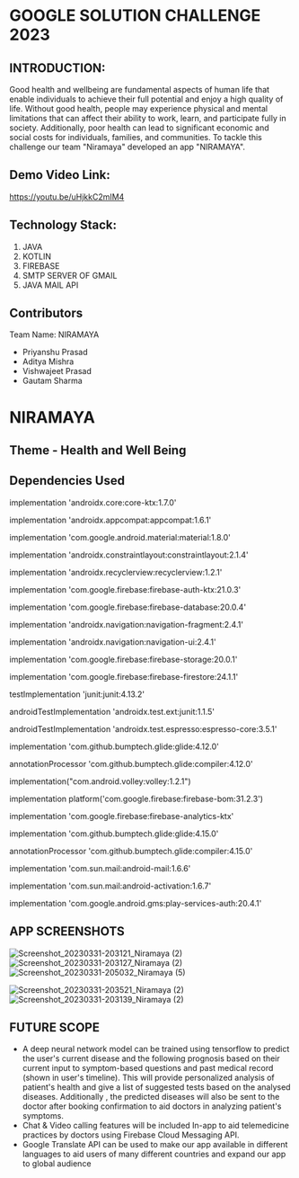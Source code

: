 # GOOGLE SOLUTION CHALLENGE 2023

## INTRODUCTION:
Good health and wellbeing are fundamental aspects of human life that enable individuals to achieve their full potential and enjoy a high quality of life. Without good health, people may experience physical and mental limitations that can affect their ability to work, learn, and participate fully in society. Additionally, poor health can lead to significant economic and social costs for individuals, families, and communities.
To tackle this challenge our team "Niramaya" developed an app "NIRAMAYA".

## Demo Video Link:
https://youtu.be/uHjkkC2mIM4

## Technology Stack:

1. JAVA
2. KOTLIN
3. FIREBASE
4. SMTP SERVER OF GMAIL
5. JAVA MAIL API

## Contributors

Team Name: NIRAMAYA

  * Priyanshu Prasad
  * Aditya Mishra
  * Vishwajeet Prasad
  * Gautam Sharma


# NIRAMAYA

## Theme - Health and Well Being

## Dependencies Used

implementation 'androidx.core:core-ktx:1.7.0'

implementation 'androidx.appcompat:appcompat:1.6.1'

implementation 'com.google.android.material:material:1.8.0'

implementation 'androidx.constraintlayout:constraintlayout:2.1.4'

implementation 'androidx.recyclerview:recyclerview:1.2.1'

implementation 'com.google.firebase:firebase-auth-ktx:21.0.3'

implementation 'com.google.firebase:firebase-database:20.0.4'

implementation 'androidx.navigation:navigation-fragment:2.4.1'

implementation 'androidx.navigation:navigation-ui:2.4.1'

implementation 'com.google.firebase:firebase-storage:20.0.1'

implementation 'com.google.firebase:firebase-firestore:24.1.1'

testImplementation 'junit:junit:4.13.2'

androidTestImplementation 'androidx.test.ext:junit:1.1.5'

androidTestImplementation 'androidx.test.espresso:espresso-core:3.5.1'

implementation 'com.github.bumptech.glide:glide:4.12.0'

annotationProcessor 'com.github.bumptech.glide:compiler:4.12.0'

implementation("com.android.volley:volley:1.2.1")

implementation platform('com.google.firebase:firebase-bom:31.2.3')

implementation 'com.google.firebase:firebase-analytics-ktx'

implementation 'com.github.bumptech.glide:glide:4.15.0'

annotationProcessor 'com.github.bumptech.glide:compiler:4.15.0'

implementation 'com.sun.mail:android-mail:1.6.6'

implementation 'com.sun.mail:android-activation:1.6.7'

implementation 'com.google.android.gms:play-services-auth:20.4.1'

 ## APP SCREENSHOTS
 ![Screenshot_20230331-203121_Niramaya (2)](https://user-images.githubusercontent.com/111646262/229165993-e345fcb2-04a5-45ca-884d-44fe458f5dd2.jpg)
 ![Screenshot_20230331-203127_Niramaya (2)](https://user-images.githubusercontent.com/111646262/229166087-b84b2bb1-be5b-40b7-baea-836af0223f74.jpg)
 ![Screenshot_20230331-205032_Niramaya (5)](https://user-images.githubusercontent.com/111646262/229166166-bd372b3e-c818-4d9e-a32d-4cc03bb538c8.jpg)

 ![Screenshot_20230331-203521_Niramaya (2)](https://user-images.githubusercontent.com/111646262/229166365-5d39a5f5-785e-4061-8844-5d31aaee756f.jpg)
 ![Screenshot_20230331-203139_Niramaya (2)](https://user-images.githubusercontent.com/111646262/229167045-9b9d2ece-be51-4a66-9465-98bab342c603.jpg)

 
 

















 ## FUTURE SCOPE

 * A deep neural network model can be trained using tensorflow to predict the user's current disease and the following prognosis based on their current input to symptom-based questions and past medical record (shown in user's timeline). This will provide personalized analysis of patient's health and give a list of suggested tests based on the analysed diseases. Additionally , the predicted diseases will also be sent to the doctor after booking confirmation to aid doctors in analyzing patient's symptoms. 
 * Chat & Video calling features will be included In-app to aid telemedicine practices by doctors using Firebase Cloud Messaging API.
 * Google Translate API can be used to make our app available in different languages to aid users of many different countries and expand our app to global audience
